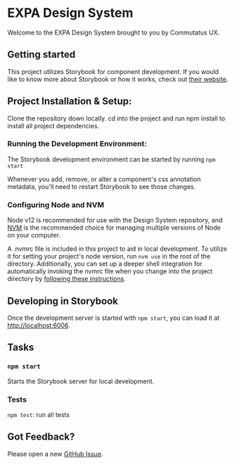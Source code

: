 # EXPA Design System

Welcome to the EXPA Design System brought to you by Commutatus UX.

## Getting started

This project utilizes Storybook for component development. If you would like to know more about Storybook or how it works, check out [their website](https://storybook.js.org/).

## **Project Installation & Setup:**

Clone the repository down locally.
cd into the project and run npm install to install all project dependencies.

### Running the Development Environment:

The Storybook development environment can be started by running `npm start`

Whenever you add, remove, or alter a component's css annotation metadata, you'll need to restart Storybook to see those changes.

### Configuring Node and NVM

Node v12 is recommended for use with the Design System repository, and [NVM](http://nvm.sh/) is the recommended choice for managing multiple versions of Node on your computer.

A .nvmrc file is included in this project to aid in local development. To utilize it for setting your project's node version, run `nvm use` in the root of the directory.
Additionally, you can set up a deeper shell integration for automatically invoking the nvmrc file when you change into the project directory by
[following these instructions](https://github.com/nvm-sh/nvm#deeper-shell-integration).

## Developing in Storybook

Once the development server is started with `npm start`, you can load it at [http://localhost:6006](http://localhost:6006/).

## Tasks

### `npm start`

Starts the Storybook server for local development.

### Tests

`npm test`: run all tests

## Got Feedback?

Please open a new [GitHub Issue](https://github.com/commutatus/cm-react-ui-kit/issues).
